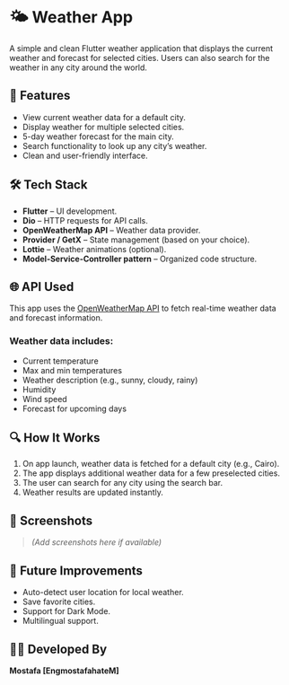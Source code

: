 # 🌤️ Weather App

A simple and clean Flutter weather application that displays the current weather and forecast for selected cities. Users can also search for the weather in any city around the world.

## 📱 Features

- View current weather data for a default city.
- Display weather for multiple selected cities.
- 5-day weather forecast for the main city.
- Search functionality to look up any city’s weather.
- Clean and user-friendly interface.

## 🛠️ Tech Stack

- **Flutter** – UI development.
- **Dio** – HTTP requests for API calls.
- **OpenWeatherMap API** – Weather data provider.
- **Provider / GetX** – State management (based on your choice).
- **Lottie** – Weather animations (optional).
- **Model-Service-Controller pattern** – Organized code structure.

## 🌐 API Used

This app uses the [OpenWeatherMap API](https://openweathermap.org/api) to fetch real-time weather data and forecast information.

### Weather data includes:

- Current temperature
- Max and min temperatures
- Weather description (e.g., sunny, cloudy, rainy)
- Humidity
- Wind speed
- Forecast for upcoming days

## 🔍 How It Works

1. On app launch, weather data is fetched for a default city (e.g., Cairo).
2. The app displays additional weather data for a few preselected cities.
3. The user can search for any city using the search bar.
4. Weather results are updated instantly.

## 📸 Screenshots

> *(Add screenshots here if available)*

## 🧠 Future Improvements

- Auto-detect user location for local weather.
- Save favorite cities.
- Support for Dark Mode.
- Multilingual support.

## 👨‍💻 Developed By

**Mostafa [EngmostafahateM]**
